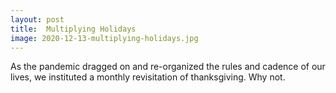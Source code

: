 ```yaml
---
layout: post
title:  Multiplying Holidays
image: 2020-12-13-multiplying-holidays.jpg
---
```


As the pandemic dragged on and re-organized the rules and cadence of our lives,
we instituted a monthly revisitation of thanksgiving. Why not.
